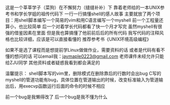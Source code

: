这是一个莘莘学子（菜狗）在不懈努力（缝缝补补）下
靠着老师给的一本UNIX参考书和学长学姐的祖传代码下
一行一行搞懂shell的感人故事
主要就放了两个项目：用shell脚本编写一个简易的vim和用C语言编写一个myshell
前一个工程量还算小，也比较简单
后一个对着学长代码都看了快一个月才写完
虽然myshell有很强的借鉴因素在里面
但是我也算搞懂了他前前后后的所有代码
我写代码的注释风格也比较详细，应该是可以直接看懂的
推荐参考书《UNIX环境高级编程》

如果不是选了课程而是想提前学Linux做做作业，需要资料的话
或者是代码有看不懂的想问的话
可以email我：jaymaple0223@gmail.com
老师课件未经允许只能给ZJU同学
其他资料或者疑惑我看到都会满足的

温馨提示：
shell脚本写的vim里，删除模式在删除靠后的行数时会出bug
C写的myshell的管道功能有bug，具体位置在管道输出的时候，改变标准输入为管道输出后，用execvp函数运行后面的命令的时候不相应

前一个bug是我懒得改了
后一个bug是我不懂为什么

